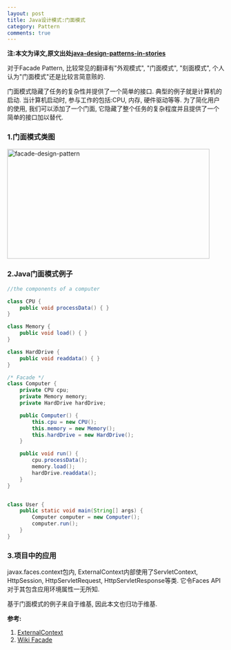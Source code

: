 ```yaml
---
layout: post
title: Java设计模式:门面模式
category: Pattern
comments: true
---
```


**注:本文为译文,原文出处[java-design-patterns-in-stories](http://www.programcreek.com/java-design-patterns-in-stories/)**

对于Facade Pattern, 比较常见的翻译有"外观模式", "门面模式", "刻面模式", 个人认为"门面模式"还是比较言简意赅的.

门面模式隐藏了任务的复杂性并提供了一个简单的接口. 典型的例子就是计算机的启动. 当计算机启动时, 参与工作的包括:CPU, 内存, 硬件驱动等等. 为了简化用户的使用, 我们可以添加了一个门面, 它隐藏了整个任务的复杂程度并且提供了一个简单的接口加以替代.



### **1.门面模式类图**

<img width="469" height="254" class="alignleft size-full wp-image-7786" alt="facade-design-pattern" src="http://www.programcreek.com/wp-content/uploads/2013/02/facade-design-pattern1.png">

### **2.Java门面模式例子**

``` java
//the components of a computer

class CPU {
    public void processData() { }
}

class Memory {
    public void load() { }
}

class HardDrive {
    public void readdata() { }
}

/* Facade */
class Computer {
    private CPU cpu;
    private Memory memory;
    private HardDrive hardDrive;

    public Computer() {
        this.cpu = new CPU();
        this.memory = new Memory();
        this.hardDrive = new HardDrive();
    }

    public void run() {
        cpu.processData();
        memory.load();
        hardDrive.readdata();
    }
}


class User {
    public static void main(String[] args) {
        Computer computer = new Computer();
        computer.run();
    }
}
```

### **3.项目中的应用**

javax.faces.context包内, ExternalContext内部使用了ServletContext, HttpSession, HttpServletRequest, HttpServletResponse等类. 它令Faces API对于其包含应用环境属性一无所知.<br/>

基于门面模式的例子来自于维基, 因此本文也归功于维基.

**参考:**<br/>
1. [ExternalContext](http://docs.oracle.com/javaee/6/api/javax/faces/context/ExternalContext.html)<br/>
2. [Wiki Facade](http://en.wikipedia.org/wiki/Facade_pattern)
